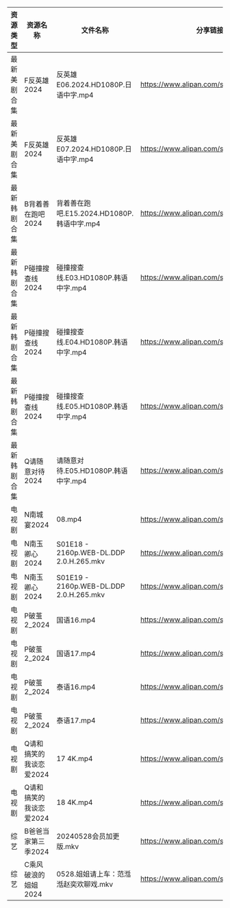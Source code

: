 | 资源类型   | 资源名称           | 文件名称                                    | 分享链接                                 | 更新时间                |
| ------ | -------------- | --------------------------------------- | ------------------------------------ | ------------------- |
| 最新美剧合集 | F反英雄2024       | 反英雄E06.2024.HD1080P.日语中字.mp4            | https://www.alipan.com/s/HAN9MAupm94 | 2024-05-28 08:11:19 |
| 最新美剧合集 | F反英雄2024       | 反英雄E07.2024.HD1080P.日语中字.mp4            | https://www.alipan.com/s/HAN9MAupm94 | 2024-05-28 08:11:19 |
| 最新韩剧合集 | B背着善在跑吧2024    | 背着善在跑吧.E15.2024.HD1080P.韩语中字.mp4        | https://www.alipan.com/s/UxcQJyUgruW | 2024-05-28 08:11:16 |
| 最新韩剧合集 | P碰撞搜查线2024     | 碰撞搜查线.E03.HD1080P.韩语中字.mp4              | https://www.alipan.com/s/ExkrRtDoNYC | 2024-05-28 08:07:15 |
| 最新韩剧合集 | P碰撞搜查线2024     | 碰撞搜查线.E04.HD1080P.韩语中字.mp4              | https://www.alipan.com/s/ExkrRtDoNYC | 2024-05-28 08:07:14 |
| 最新韩剧合集 | P碰撞搜查线2024     | 碰撞搜查线.E05.HD1080P.韩语中字.mp4              | https://www.alipan.com/s/ExkrRtDoNYC | 2024-05-28 08:07:14 |
| 最新韩剧合集 | Q请随意对待2024     | 请随意对待.E05.HD1080P.韩语中字.mp4              | https://www.alipan.com/s/iJ1hfG7FjwZ | 2024-05-28 08:07:32 |
| 电视剧    | N南城宴2024       | 08.mp4                                  | https://www.alipan.com/s/EcujqdaQJ8C | 2024-05-28 14:06:21 |
| 电视剧    | N南玉卿心2024      | S01E18 - 2160p.WEB-DL.DDP 2.0.H.265.mkv | https://www.alipan.com/s/TwkuXQKfGqm | 2024-05-28 14:06:30 |
| 电视剧    | N南玉卿心2024      | S01E19 - 2160p.WEB-DL.DDP 2.0.H.265.mkv | https://www.alipan.com/s/TwkuXQKfGqm | 2024-05-28 14:06:29 |
| 电视剧    | P破茧2_2024      | 国语16.mp4                                | https://www.alipan.com/s/tJEbxwiiXXs | 2024-05-28 14:06:51 |
| 电视剧    | P破茧2_2024      | 国语17.mp4                                | https://www.alipan.com/s/tJEbxwiiXXs | 2024-05-28 14:06:51 |
| 电视剧    | P破茧2_2024      | 泰语16.mp4                                | https://www.alipan.com/s/tJEbxwiiXXs | 2024-05-28 14:06:50 |
| 电视剧    | P破茧2_2024      | 泰语17.mp4                                | https://www.alipan.com/s/tJEbxwiiXXs | 2024-05-28 14:06:50 |
| 电视剧    | Q请和搞笑的我谈恋爱2024 | 17 4K.mp4                               | https://www.alipan.com/s/fgNFxqmShaR | 2024-05-28 14:07:01 |
| 电视剧    | Q请和搞笑的我谈恋爱2024 | 18 4K.mp4                               | https://www.alipan.com/s/fgNFxqmShaR | 2024-05-28 14:07:01 |
| 综艺     | B爸爸当家第三季2024   | 20240528会员加更版.mkv                       | https://www.alipan.com/s/CZcWZGAe35k | 2024-05-28 14:09:10 |
| 综艺     | C乘风破浪的姐姐2024   | 0528.姐姐请上车：范湉湉赵奕欢聊戏.mkv                 | https://www.alipan.com/s/z2ZQFhKX5nR | 2024-05-28 14:09:18 |

